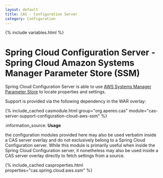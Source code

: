 ```yaml
---
layout: default
title: CAS - Configuration Server
category: Configuration
---
```


{% include variables.html %}

# Spring Cloud Configuration Server - Spring Cloud Amazon Systems Manager Parameter Store (SSM)

Spring Cloud Configuration Server is able to use [AWS Systems Manager Parameter Store](https://docs.aws.amazon.com/systems-manager/latest/userguide/systems-manager-parameter-store.html)
to locate properties and settings.

Support is provided via the following dependency in the WAR overlay:

{% include_cached casmodule.html group="org.apereo.cas" module="cas-server-support-configuration-cloud-aws-ssm" %}

<div class="alert alert-info mt-3">:information_source: <strong>Usage</strong><p>the configuration modules provided here may also be used verbatim inside a CAS server overlay and do not exclusively belong to a Spring Cloud Configuration server. While this module is primarily useful when inside the Spring Cloud Configuration server, it nonetheless may also be used inside a CAS server overlay directly to fetch settings from a source.</p></div>

{% include_cached casproperties.html properties="cas.spring.cloud.aws.ssm" %}

